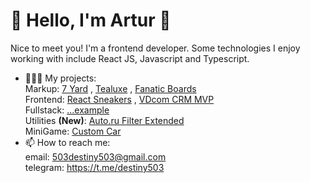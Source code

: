 # 🌊 Hello, I'm Artur 🚀

Nice to meet you! I'm a frontend developer. Some technologies I enjoy working with include React JS, Javascript and Typescript.<br>

- 👩🏾‍💻 My projects:<br>
Markup: [7 Yard](https://github.com/destiny503/7-yard-cafe) , [Tealuxe](https://github.com/destiny503/tealuxe) , [Fanatic Boards](https://github.com/destiny503/fanatic-boards)<br>
Frontend: [React Sneakers](https://github.com/destiny503/react-sneakers) , [VDcom CRM MVP](https://github.com/destiny503/vdcom-test)<br>
Fullstack: [...example](https://github.com/destiny503/some-pern)<br>
Utilities **(New)**: [Auto.ru Filter Extended](https://github.com/destiny503/autoru-filter-extended)<br>
MiniGame: [Custom Car](https://github.com/destiny503/custom-car)<br>
- 📫 How to reach me:<br>
email: 503destiny503@gmail.com<br>
telegram: https://t.me/destiny503<br>
